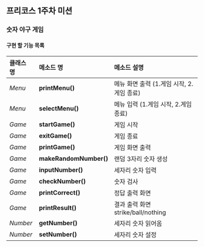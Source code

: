 ## 프리코스 1주차 미션
### 숫자 야구 게임
#### 구현 할 기능 목록
  |클래스 명|메소드 명|메소드 설명|
  |:-------|:-------|:-------|
  |*Menu*|**printMenu()**|메뉴 화면 출력 (1.게임 시작, 2.게임 종료)|
  |*Menu*|**selectMenu()**|메뉴 입력 (1.게임 시작, 2.게임 종료)|
  |*Game*|**startGame()**|게임 시작|
  |*Game*|**exitGame()**|게임 종료|
  |*Game*|**printGame()**|게임 화면 출력|
  |*Game*|**makeRandomNumber()**|랜덤 3자리 숫자 생성|
  |*Game*|**inputNumber()**|세자리 숫자 입력|
  |*Game*|**checkNumber()**|숫자 검사|
  |*Game*|**printCorrect()**|정답 출력 화면|
  |*Game*|**printResult()**|결과 출력 화면 strike/ball/nothing|
  |*Number*|**getNumber()**|세자리 숫자 읽어옴|
  |*Number*|**setNumber()**|세자리 숫자 설정|
  

  
  
  
